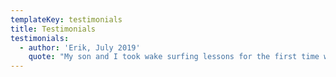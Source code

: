 ```yaml
---
templateKey: testimonials
title: Testimonials
testimonials:
  - author: 'Erik, July 2019'
    quote: "My son and I took wake surfing lessons for the first time with Chandler. Our boat club had recommended him and it was a great decision! He had me up surfing in no time with great spot corrections. Everything from getting up to how to get into the sweet spot in the wake and drop the rope. My son got in the water at age 10 and he got him up as well \U0001F44D\U0001F44F I couldn’t have been happier with the experience and how positive Chandler was in the whole process! I would recommend him to anyone \U0001F44C"
---
```


